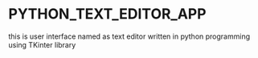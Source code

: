 # PYTHON_TEXT_EDITOR_APP
this is user interface named as text editor written in python programming using TKinter library
